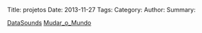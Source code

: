 Title: projetos 
Date: 2013-11-27 
Tags:
Category: 
Author: 
Summary:

[DataSounds](www.datasounds.org)
[Mudar_o_Mundo](hummm)
